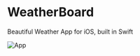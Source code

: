 # WeatherBoard
Beautiful Weather App for iOS, built in Swift 

![App](https://i.ibb.co/FwCrgMh/Display1.png)
